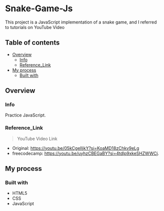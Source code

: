 
# Snake-Game-Js

This project is a JavaScript implementation of a snake game, and I referred to tutorials on YouTube Video


## Table of contents

- [Overview](#overview)
  - [Info](#Info)
  - [Reference_Link](#Reference_Link)
- [My process](#my-process)
  - [Built with](#built-with)


## Overview

### Info
Practice JavaScript.

### Reference_Link
>YouTube Video Link
- Original: https://youtu.be/05kCgeIIjkY?si=KoaMD18zChkv9eLg
- freecodecamp: https://youtu.be/uyhzCBEGaBY?si=4tdlp9xkeSHZWWCj.


## My process

### Built with

- HTML5
- CSS
- JavaScript